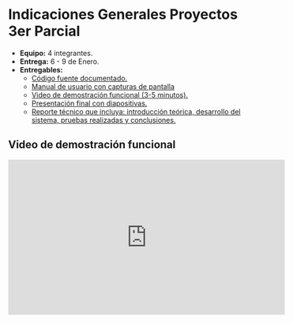 # Indicaciones Generales Proyectos 3er Parcial

* **Equipo:** 4 integrantes.
* **Entrega:** 6 - 9 de Enero.
* **Entregables:**
  - [Código fuente documentado.](../README.md)
  - [Manual de usuario con capturas de pantalla](Manual.md)
  - [Video de demostración funcional (3-5 minutos).](https://youtu.be/WHBqzmfGNKQ)
  - [Presentación final con diapositivas.](https://www.canva.com/design/DAGa96lQcLk/YmuyvToWyKK8EPAxHtie2w/edit?utm_content=DAGa96lQcLk&utm_campaign=designshare&utm_medium=link2&utm_source=sharebutton)
  - [Reporte técnico que incluya: introducción teórica, desarrollo del sistema, pruebas realizadas y conclusiones.](Reporte%20tecnico.md)
  
## Video de demostración funcional

<iframe width="560" height="315" src="https://www.youtube.com/embed/WHBqzmfGNKQ" frameborder="0" allowfullscreen></iframe>